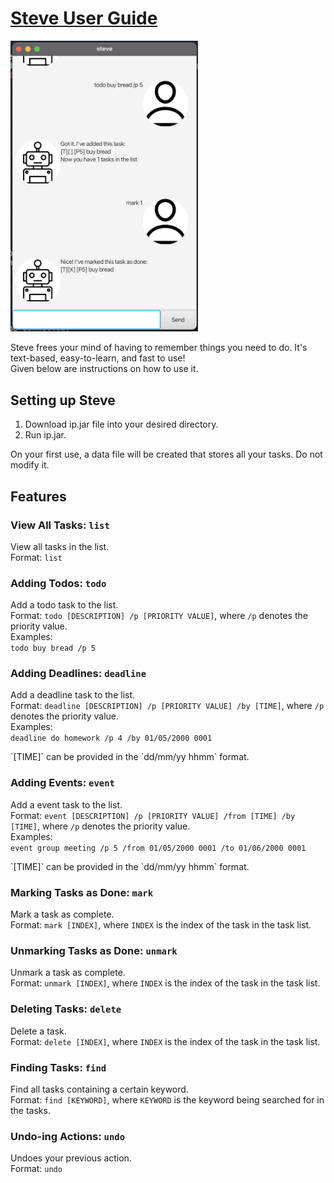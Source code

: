 # [Steve User Guide](https://github.com/jieqiboh/ip)

<img src="./Ui.png" width="300">

Steve frees your mind of having to remember things you need to do. It's text-based, easy-to-learn, and fast to use!  
Given below are instructions on how to use it.

## Setting up Steve
1. Download ip.jar file into your desired directory.
2. Run ip.jar. <br>

On your first use, a data file will be created that stores all your tasks. Do not modify it.

## Features

### View All Tasks: `list`
View all tasks in the list. <br>
Format: `list`

### Adding Todos: `todo`
Add a todo task to the list. <br>
Format: `todo [DESCRIPTION] /p [PRIORITY VALUE]`, where `/p` denotes the priority value.<br>
Examples:<br>
`todo buy bread /p 5`

### Adding Deadlines: `deadline`
Add a deadline task to the list.<br>
Format: `deadline [DESCRIPTION] /p [PRIORITY VALUE] /by [TIME]`, where `/p` denotes the priority value.<br>
Examples:<br>
`deadline do homework /p 4 /by 01/05/2000 0001`
<div markdown="block" class="alert alert-info">
`[TIME]` can be provided in the `dd/mm/yy hhmm` format.
</div>

### Adding Events: `event`
Add a event task to the list.<br>
Format: `event [DESCRIPTION] /p [PRIORITY VALUE] /from [TIME] /by [TIME]`, where `/p` denotes the priority value.<br>
Examples:<br>
`event group meeting /p 5 /from 01/05/2000 0001 /to 01/06/2000 0001`
<div markdown="block" class="alert alert-info">
`[TIME]` can be provided in the `dd/mm/yy hhmm` format.
</div>

### Marking Tasks as Done: `mark`
Mark a task as complete.<br>
Format: `mark [INDEX]`, where `INDEX` is the index of the task in the task list.

### Unmarking Tasks as Done: `unmark`
Unmark a task as complete.<br>
Format: `unmark [INDEX]`, where `INDEX` is the index of the task in the task list.

### Deleting Tasks: `delete`
Delete a task.<br>
Format: `delete [INDEX]`, where `INDEX` is the index of the task in the task list.

### Finding Tasks: `find`
Find all tasks containing a certain keyword.<br>
Format: `find [KEYWORD]`, where `KEYWORD` is the keyword being searched for in the tasks.

### Undo-ing Actions: `undo`
Undoes your previous action.<br>
Format: `undo`

